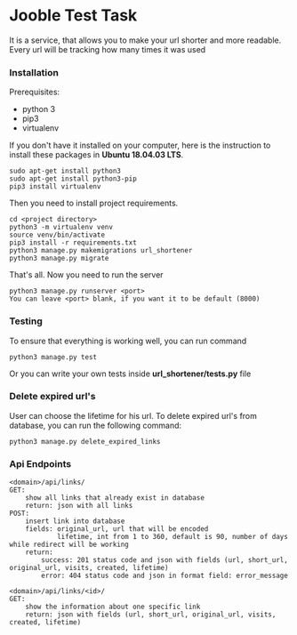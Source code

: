 # Jooble Test Task
It is a service, that allows you to make your url shorter and more readable.
Every url will be tracking how many times it was used

### Installation
Prerequisites:
* python 3
* pip3
* virtualenv

If you don't have it installed on your computer, here is the instruction to install these packages in **Ubuntu 18.04.03 LTS**.
```
sudo apt-get install python3
sudo apt-get install python3-pip
pip3 install virtualenv
```
Then you need to install project requirements.
```
cd <project directory>
python3 -m virtualenv venv
source venv/bin/activate
pip3 install -r requirements.txt
python3 manage.py makemigrations url_shortener
python3 manage.py migrate
```
That's all. Now you need to run the server
```
python3 manage.py runserver <port>
You can leave <port> blank, if you want it to be default (8000)
```
### Testing
To ensure that everything is working well, you can run command
```
python3 manage.py test
```
Or you can write your own tests inside **url_shortener/tests.py** file

### Delete expired url's
User can choose the lifetime for his url. To delete expired url's from database, you can run the following command:
```
python3 manage.py delete_expired_links
```

### Api Endpoints
```
<domain>/api/links/
GET:
    show all links that already exist in database
    return: json with all links
POST:
    insert link into database
    fields: original_url, url that will be encoded
            lifetime, int from 1 to 360, default is 90, number of days while redirect will be working
    return:
        success: 201 status code and json with fields (url, short_url, original_url, visits, created, lifetime)
        error: 404 status code and json in format field: error_message

<domain>/api/links/<id>/
GET:
    show the information about one specific link
    return: json with fields (url, short_url, original_url, visits, created, lifetime)
```
